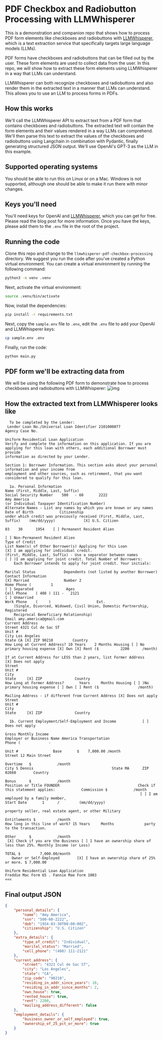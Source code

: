 # PDF Checkbox and Radiobutton Processing with LLMWhisperer
This is a demonstration and companion repo that shows how to process PDF form elements like checkboxes and radiobuttons with [LLMWhisperer](https://unstract.com/llmwhisperer/), which is a text extraction service that specifically targets large language models (LLMs).

PDF forms have checkboxes and radiobuttons that can be filled out by the user. These form elements are used to collect data from the user. In this repo, we will show how to extract these form elements using LLMWhisperer in a way that LLMs can understand.

LLMWhisperer can both recognize checkboxes and radiobuttons and also render them in the extracted text in a manner that LLMs can understand. This allows you to use an LLM to process forms in PDFs.

## How this works
We'll call the LLMWhisperer API to extract text from a PDF form that contains checkboxes and radiobuttons. The extracted text will contain the form elements and their values rendered in a way LLMs can comprehend. We'll then parse this text to extract the values of the checkboxes and radiobuttons using Langchain in combination with Pydantic, finally generating structured JSON output. We'll use OpenAI's GPT-3 as the LLM in this example.

## Supported operating systems
You should be able to run this on Linux or on a Mac. Windows is not supported, although one should be able to make it run there with minor changes.

## Keys you'll need
You'll need keys for OpenAI and [LLMWhisperer](https://unstract.com/llmwhisperer/), which you can get for free. Please read the blog post for more information. Once you have the keys, please add them to the `.env` file in the root of the project.

## Running the code
Clone this repo and change to the `llmwhisperer-pdf-checkbox-processing` directory. We suggest you run the code after you've created a Python virtual environment. You can create a virtual environment by running the following command:

```bash
python3 -m venv .venv
```

Next, activate the virtual environment:

```bash
source .venv/bin/activate
```

Now, install the dependencies:

```bash
pip install -r requirements.txt
```

Next, copy the `sample.env` file to `.env`, edit the `.env` file to add your OpenAI and LLMWhisperer keys:

```bash
cp sample.env .env
```

Finally, run the code:
    
```bash
python main.py 
```


## PDF form we'll be extracting data from
We will be using the following PDF form to demonstrate how to process checkboxes and radiobuttons with LLMWhisperer:
![img](assets/imgs/1003.jpg)


## How the extracted text from LLMWhisperer looks like
```plaintext
  To be completed by the Lender: 
 Lender Loan No./Universal Loan Identifier 2101000077                                           Agency Case No. 

Uniform Residential Loan Application 
Verify and complete the information on this application. If you are applying for this loan with others, each additional Borrower must provide 
information as directed by your Lender. 

Section 1: Borrower Information. This section asks about your personal information and your income from 
employment and other sources, such as retirement, that you want considered to qualify for this loan. 

  1a. Personal Information 
Name (First, Middle, Last, Suffix)                                           Social Security Number    500   - 60       2222 
Amy America                                                                  (or Individual Taxpayer Identification Number) 
Alternate Names - List any names by which you are known or any names         Date of Birth            Citizenship 
under which credit was previously received (First, Middle, Last, Suffix)    (mm/dd/yyyy)             [X] U.S. Citizen 
                                                                               03    30      1954    [ ] Permanent Resident Alien 
                                                                                                     [ ] Non-Permanent Resident Alien 
Type of Credit                                                              List Name(s) of Other Borrower(s) Applying for this Loan 
[X] I am applying for individual credit.                                    (First, Middle, Last, Suffix) - Use a separator between names 
[ ] )I am applying for joint credit. Total Number of Borrowers: 
    Each Borrower intends to apply for joint credit. Your initials: 

Marital Status             Dependents (not listed by another Borrower)       Contact Information 
[X] Married                Number 2                                         Home Phone (         1 
[ ] Separated               Ages                                             Cell Phone    ( 408 ) 111 -   2121 
[ ] Unmarried                                                                Work Phone    (     )                     Ext. 
    (Single, Divorced, Widowed, Civil Union, Domestic Partnership, Registered 
    Reciprocal Beneficiary Relationship)                                     Email amy.america@gmail.com 
Current Address 
Street 4321 Cul de Sac ST                                                                                          Unit # 
City Los Angeles                                                                  State CA [X] ZIP 90210         Country 
How Long at Current Address? 10 Years    2 Months Housing [ ] No primary housing expense [X] Own [X] Rent ($          2200      /month) 

If at Current Address for LESS than 2 years, list Former Address    [X] Does not apply 
Street                                                                                                             Unit # 
City                                                                             State     [X] ZIP               Country 
How Long at Former Address?       Years     Months Housing [ ] )No primary housing expense [ ] Own [ ] Rent ($                  /month) 

Mailing Address - if different from Current Address [X] Does not apply 
Street                                                                                                             Unit # 
City                                                                             State     [X] ZIP               Country 

  1b. Current Employment/Self-Employment and Income            [ ] Does not apply 
                                                                                                         Gross Monthly Income 
Employer or Business Name America Transportation                       Phone (             - 
                                                                                   Unit #                Base       $    7,000.00 /month 
Street 12 Main Street 
                                                                                                         Overtime   $            /month 
City S Dennis                                    State MA      ZIP 02660        Country 
                                                                                                         Bonus      $            /month 
Position or Title FOUNDER                                    Check if this statement applies:            Commission $            /month 
                                                              [ ] I am employed by a family member, 
Start Date       1      /         (mm/dd/yyyy) 
                                                                property seller, real estate agent, or other Military 
                                                                                                         Entitlements $          /month 
How long in this line of work? 15 Years     Months              party to the transaction. 
                                                                                                         Other      $            /month 
 [X] Check if you are the Business [ ] I have an ownership share of less than 25%. Monthly Income (or Loss) 
                                                                                                         TOTAL $         7,000.00/month 
   Owner or Self-Employed        [X] I have an ownership share of 25% or more. $ 7,000.00 

Uniform Residential Loan Application 
Freddie Mac Form 65 . Fannie Mae Form 1003 
<<<
```

## Final output JSON
```json
{
    "personal_details": {
        "name": "Amy America",
        "ssn": "500-60-2222",
        "dob": "1954-03-30T00:00:00Z",
        "citizenship": "U.S. Citizen"
    },
    "extra_details": {
        "type_of_credit": "Individual",
        "marital_status": "Married",
        "cell_phone": "(408) 111-2121"
    },
    "current_address": {
        "street": "4321 Cul de Sac ST",
        "city": "Los Angeles",
        "state": "CA",
        "zip_code": "90210",
        "residing_in_addr_since_years": 10,
        "residing_in_addr_since_months": 2,
        "own_house": true,
        "rented_house": true,
        "rent": 2200,
        "mailing_address_different": false
    },
    "employment_details": {
        "business_owner_or_self_employed": true,
        "ownership_of_25_pct_or_more": true
    }
}
```
